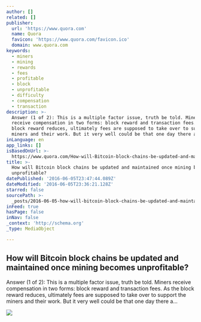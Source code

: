 ```yaml
---
author: []
related: []
publisher:
  url: 'https://www.quora.com'
  name: Quora
  favicon: 'https://www.quora.com/favicon.ico'
  domain: www.quora.com
keywords:
  - miners
  - mining
  - rewards
  - fees
  - profitable
  - block
  - unprofitable
  - difficulty
  - compensation
  - transaction
description: >-
  Answer (1 of 2): This is a multiple factor issue, truth be told. Miners
  receive compensation in two forms: block reward and transaction fees. As the
  block reward reduces, ultimately fees are supposed to take over to support the
  miners and their work. But it very well could be that one day there a...
inLanguage: en
app_links: []
isBasedOnUrl: >-
  https://www.quora.com/How-will-Bitcoin-block-chains-be-updated-and-maintained-once-mining-becomes-unprofitable
title: >-
  How will Bitcoin block chains be updated and maintained once mining becomes
  unprofitable?
datePublished: '2016-06-05T23:47:44.089Z'
dateModified: '2016-06-05T23:36:21.128Z'
starred: false
sourcePath: >-
  _posts/2016-06-05-how-will-bitcoin-block-chains-be-updated-and-maintained-once.md
inFeed: true
hasPage: false
inNav: false
_context: 'http://schema.org'
_type: MediaObject

---
```

<article style=""><h1>How will Bitcoin block chains be updated and maintained once mining becomes unprofitable?</h1><p>Answer (1 of 2): This is a multiple factor issue, truth be told. Miners receive compensation in two forms: block reward and transaction fees. As the block reward reduces, ultimately fees are supposed to take over to support the miners and their work. But it very well could be that one day there a...</p><img src="https://qsf.is.quoracdn.net/-images.new_grid.fb_share_default.pnge6dde9cfa6e03c43.png" /></article>